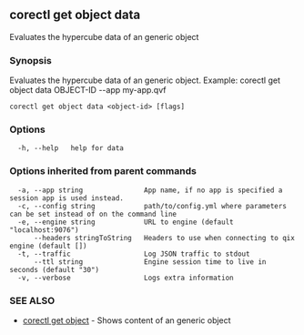 ## corectl get object data

Evaluates the hypercube data of an generic object

### Synopsis

Evaluates the hypercube data of an generic object. Example: corectl get object data OBJECT-ID --app my-app.qvf

```
corectl get object data <object-id> [flags]
```

### Options

```
  -h, --help   help for data
```

### Options inherited from parent commands

```
  -a, --app string               App name, if no app is specified a session app is used instead.
  -c, --config string            path/to/config.yml where parameters can be set instead of on the command line
  -e, --engine string            URL to engine (default "localhost:9076")
      --headers stringToString   Headers to use when connecting to qix engine (default [])
  -t, --traffic                  Log JSON traffic to stdout
      --ttl string               Engine session time to live in seconds (default "30")
  -v, --verbose                  Logs extra information
```

### SEE ALSO

* [corectl get object](corectl_get_object.md)	 - Shows content of an generic object

